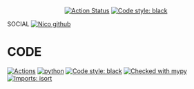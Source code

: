 <p align="center">
<a href="https://github.com/Nicolas264859/Futsal-Sim-BE/actions"><img alt="Action Status" src="https://github.com/Nicolas264859/Futsal-Sim-BE/workflows/Lint%20&%20test/badge.svg"></a>
<a href="https://github.com/psf/black"><img alt="Code style: black" src="https://img.shields.io/badge/code%20style-black-000000.svg"></a>
</p>


SOCIAL
[![Nico github](https://img.shields.io/badge/GitHub-Nicolas264859-181717.svg?style=flat&logo=github)](https://github.com/Nicolas264859)


# CODE
[![Actions](https://github.com/Nicolas264859/Futsal-Sim-BE/workflows/Lint%20&%20test/badge.svg)](https://github.com/Nicolas264859/Futsal-Sim-BE/actions)
[![python](https://img.shields.io/badge/Python-3.10-3776AB.svg?style=flat&logo=python&logoColor=white)](https://www.python.org)
[![Code style: black](https://img.shields.io/badge/code%20style-black-000000.svg)](https://github.com/psf/black)
[![Checked with mypy](http://www.mypy-lang.org/static/mypy_badge.svg)](http://mypy-lang.org/)
[![Imports: isort](https://img.shields.io/badge/%20imports-isort-%231674b1?style=flat&labelColor=ef8336)](https://pycqa.github.io/isort/)